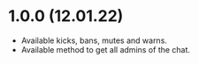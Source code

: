 # 1.0.0 (12.01.22)

- Available kicks, bans, mutes and warns.
- Available method to get all admins of the chat.
